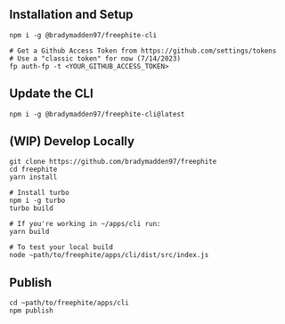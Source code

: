 ## Installation and Setup
```
npm i -g @bradymadden97/freephite-cli

# Get a Github Access Token from https://github.com/settings/tokens
# Use a "classic token" for now (7/14/2023)
fp auth-fp -t <YOUR_GITHUB_ACCESS_TOKEN>
```

## Update the CLI
```
npm i -g @bradymadden97/freephite-cli@latest
```


## (WIP) Develop Locally
```
git clone https://github.com/bradymadden97/freephite
cd freephite
yarn install

# Install turbo
npm i -g turbo
turbo build

# If you're working in ~/apps/cli run:
yarn build

# To test your local build
node ~path/to/freephite/apps/cli/dist/src/index.js
```

## Publish
```
cd ~path/to/freephite/apps/cli
npm publish
```
